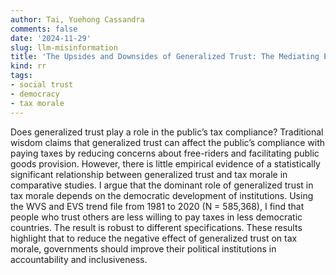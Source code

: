 ```yaml
---
author: Tai, Yuehong Cassandra
comments: false
date: '2024-11-29'
slug: llm-misinformation
title: 'The Upsides and Downsides of Generalized Trust: The Mediating Effect of Democratic Institutions'
kind: rr
tags:
- social trust
- democracy
- tax morale
---
```



Does generalized trust play a role in the public’s tax compliance? Traditional wisdom claims that generalized trust can affect the public’s compliance with paying taxes by reducing concerns about free-riders and facilitating public goods provision. However, there is little empirical evidence of a statistically significant relationship between generalized trust and tax morale in comparative studies. I argue that the dominant role of generalized trust in tax morale depends on the democratic development of institutions. Using the WVS and EVS trend file from 1981 to 2020 (N = 585,368), I find that people who trust others are less willing to pay taxes in less democratic countries. The result is robust to different specifications. These results highlight that to reduce the negative effect of generalized trust on tax morale, governments should improve their political institutions in accountability and inclusiveness.